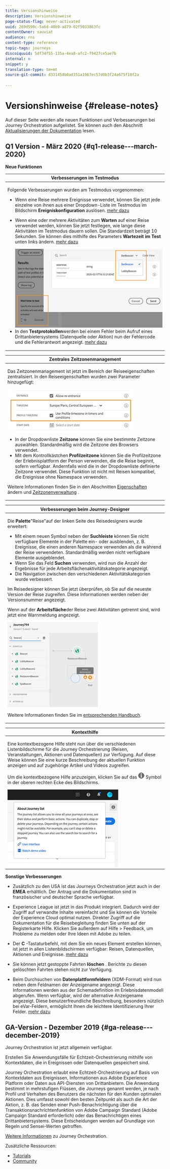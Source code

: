 ```yaml
---
title: Versionshinweise
description: Versionshinweise
page-status-flag: never-activated
uuid: 269d590c-5a6d-40b9-a879-02f5033863fc
contentOwner: sauviat
audience: rns
content-type: reference
topic-tags: journeys
discoiquuid: 5df34f55-135a-4ea8-afc2-f9427ce5ae7b
internal: n
snippet: y
translation-type: tm+mt
source-git-commit: d331454b0ad351a1967ec57d0b3f24a675f10f2a

---
```



# Versionshinweise {#release-notes}

Auf dieser Seite werden alle neuen Funktionen und Verbesserungen bei Journey Orchestration aufgelistet.
Sie können auch den Abschnitt [Aktualisierungen der Dokumentation](../release-notes/documentation-updates.md) lesen.

## Q1 Version - März 2020 {#q1-release---march-2020}

**Neue Funktionen**

<table>
<thead>
<tr>
<th><strong>Verbesserungen im Testmodus</strong><br/></th>
</tr>
</thead>
<tbody>
<tr>
<td>
<p>Folgende Verbesserungen wurden am Testmodus vorgenommen:</p>
<ul>
<li>Wenn eine Reise mehrere Ereignisse verwendet, können Sie jetzt jede einzelne von ihnen aus einer Dropdown-Liste im Testmodus im Bildschirm <strong>Ereigniskonfiguration</strong> auslösen. <a href="../building-journeys/testing-the-journey.md#firing_events">mehr dazu</a></p></li>
<li><p>Wenn eine oder mehrere Aktivitäten zum <strong>Warten</strong> auf einer Reise verwendet werden, können Sie jetzt festlegen, wie lange diese Aktivitäten im Testmodus dauern sollen. Die Standardzeit beträgt 10 Sekunden. Sie können dies mithilfe des Parameters <strong>Wartezeit im Test</strong> unten links ändern. <a href="../building-journeys/testing-the-journey.md">mehr dazu</a></p><img src="../assets/rn-test.png"/>
</li>
<li>In den <strong>Testprotokollen</strong>werden bei einem Fehler beim Aufruf eines Drittanbietersystems (Datenquelle oder Aktion) nun der Fehlercode und die Fehlerantwort angezeigt. <a href="../building-journeys/testing-the-journey.md#viewing_logs">mehr dazu</a>
</li>
</ul>
</td>
</tr>
</tbody>
</table>

<table>
<thead>
<tr>
<th><strong>Zentrales Zeitzonenmanagement</strong><br/></th>
</tr>
</thead>
<tbody>
<tr> 
<td>
<p>Das Zeitzonenmanagement ist jetzt im Bereich der Reiseeigenschaften zentralisiert. In den Reiseeigenschaften wurden zwei Parameter hinzugefügt:</p>
<img src="../assets/rn-timezone.png"/>
<ul>
<li>In der Dropdownliste <strong>Zeitzone</strong> können Sie eine bestimmte Zeitzone auswählen. Standardmäßig wird die Zeitzone des Browsers verwendet.</li>
<li>Mit dem Kontrollkästchen <strong>Profilzeitzone</strong> können Sie die Profilzeitzone der Erlebnisplattform der Person verwenden, die die Reise beginnt, sofern verfügbar. Andernfalls wird die in der Dropdownliste definierte Zeitzone verwendet. Diese Funktion ist nicht mit Reisen kompatibel, die Ereignisse ohne Namespace verwenden.</li>
</ul>
<p>Weitere Informationen finden Sie in den Abschnitten <a href="../building-journeys/changing-properties.md#timezone">Eigenschaften</a> ändern und <a href="../building-journeys/timezone-management.md">Zeitzonenverwaltung</a> .</p>
</td>
</tr>
</tbody>
</table>

<table>
<thead>
<tr>
<th><strong>Verbesserungen beim Journey-Designer</strong><br/></th>
</tr>
</thead>
<tbody>
<tr> 
<td>
<p>Die <strong>Palette</strong>"Reise"auf der linken Seite des Reisedesigners wurde erweitert:</p>
<ul>
<li>Mit einem neuen Symbol neben der <strong>Suchleiste</strong> können Sie nicht verfügbare Elemente in der Palette ein- oder ausblenden, z. B. Ereignisse, die einen anderen Namespace verwenden als die während der Reise verwendeten. Standardmäßig werden nicht verfügbare Elemente ausgeblendet.</li>
<li>Wenn Sie das Feld <strong>Suchen</strong> verwenden, wird nun die Anzahl der Ergebnisse für jede Arbeitsflächenaktivitätskategorie angezeigt.</li>
<li>Die Navigation zwischen den verschiedenen Aktivitätskategorien wurde verbessert.</li>
</ul>
<p>Im Reisedesigner können Sie jetzt überprüfen, ob Sie auf die neueste Version der Reise zugreifen. Diese Informationen werden neben der Versionsnummer angezeigt.</p>
<p>Wenn auf der <strong>Arbeitsfläche</strong>der Reise zwei Aktivitäten getrennt sind, wird jetzt eine Warnmeldung angezeigt.</p>
<img src="../assets/rn-canvas.png"/>
<p>Weitere Informationen finden Sie im <a href="../building-journeys/using-the-journey-designer.md">entsprechenden Handbuch</a>.</p>
</td>
</tr>
</tbody>
</table>

<table>
<thead>
<tr>
<th><strong>Kontexthilfe</strong><br/></th>
</tr>
</thead>
<tbody>
<tr>
<td>
<p>Eine kontextbezogene Hilfe steht nun über die verschiedenen Listenbildschirme für die Journey Orchestrierung (Reisen, Veranstaltungen, Aktionen und Datenquellen) zur Verfügung. Auf diese Weise können Sie eine kurze Beschreibung der aktuellen Funktion anzeigen und auf zugehörige Artikel und Videos zugreifen.</p>
<p>Um die kontextbezogene Hilfe anzuzeigen, klicken Sie auf das <img src="../assets/icon-context.png"/> Symbol in der oberen rechten Ecke des Bildschirms. </p>
<img src="../assets/rn-context.png"/>
</td>
</tr>
</tbody>
</table>

**Sonstige Verbesserungen**

* Zusätzlich zu den USA ist das Journeys Orchestration jetzt auch in der **EMEA** erhältlich. Der Antrag und die Dokumentation sind in französischer und deutscher Sprache verfügbar.

* Experience League ist jetzt in das Produkt integriert. Dadurch wird der Zugriff auf verwandte Inhalte vereinfacht und Sie können die Vorteile der Experience Cloud optimal nutzen. Direkter Zugriff auf die Dokumentation für die Reisebegleitung finden Sie unten auf der Registerkarte Hilfe. Klicken Sie außerdem auf Hilfe > Feedback, um Probleme zu melden oder Ihre Ideen mit Adobe zu teilen.

* Der **C** -Tastaturbefehl, mit dem Sie ein neues Element erstellen können, ist jetzt in allen Listenbildschirmen verfügbar: Reisen, Datenquellen, Aktionen und Ereignisse. [mehr dazu](../about/user-interface.md#section_ksq_zr1_ffb)

* Sie können jetzt gestoppte Fahrten **löschen** . Berichte zu diesen gelöschten Fahrten stehen nicht zur Verfügung.

* Beim Durchsuchen von **Datenplattformfeldern** (XDM-Format) wird nun neben dem Feldnamen der Anzeigename angezeigt. Diese Informationen werden aus der Schemadefinition im Erlebnisdatenmodell abgerufen. Wenn verfügbar, wird der alternative Anzeigename angezeigt. Diese benutzerfreundliche Beschreibung, besonders nützlich bei eVar-Feldern, ermöglicht Ihnen die leichtere Identifizierung Ihrer Felder. [mehr dazu](../about/user-interface.md#friendly-names-display)

## GA-Version - Dezember 2019 {#ga-release---december-2019}

Journey Orchestration ist jetzt allgemein verfügbar.

Erstellen Sie Anwendungsfälle für Echtzeit-Orchestrierung mithilfe von Kontextdaten, die in Ereignissen oder Datenquellen gespeichert sind.

Journey Orchestration erlaubt eine Echtzeit-Orchestrierung auf Basis von Kontextdaten aus Ereignissen, Informationen aus Adobe Experience Platform oder Daten aus API-Diensten von Drittanbietern. Die Anwendung bestimmt in mehrstufigen Flüssen, die Journeys genannt werden, je nach Profil und Verhalten des Benutzers die nächsten für den Kunden optimalen Aktionen. Dies umfasst sowohl den besten Zeitpunkt als auch die Art der Aktion, z. B. das Senden einer Push-Benachrichtigung über die Transaktionsnachrichtenfunktion von Adobe Campaign Standard (Adobe Campaign Standard erforderlich) oder das Benachrichtigen eines Drittanbietersystems. Diese Entscheidungen werden auf Grundlage von Regeln und Sensei-Werten getroffen.

[Weitere Informationen](../action/working-with-adobe-campaign.md) zu Journey Orchestration.

Zusätzliche Ressourcen:

* [Tutorials](https://docs.adobe.com/content/help/en/platform-learn/tutorials/journey-orchestration/introduction.html)
* [Community](https://www.adobe.com/go/journeyorchestrationcommunity)